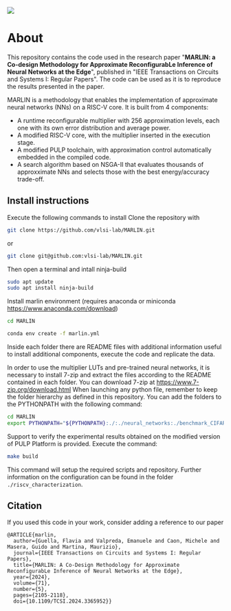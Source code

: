 ![](https://raw.githubusercontent.com/vlsi-lab/MARLIN/main/marlin_logo.png)
# About
This repository contains the code used in the research paper "**MARLIN: a Co-design Methodology for Approximate ReconfigurabLe Inference of Neural Networks at the Edge**", published in "IEEE Transactions on Circuits and Systems I: Regular Papers".
The code can be used as it is to reproduce the results presented in the paper.

MARLIN is a methodology that enables the implementation of approximate neural networks (NNs) on a RISC-V core.
It is built from 4 components:
- A runtime reconfigurable multiplier with 256 approximation levels, each one with its own error distribution and average power.
- A modified RISC-V core, with the multiplier inserted in the execution stage. 
- A modified PULP toolchain, with approximation control automatically embedded in the compiled code.
- A search algorithm based on NSGA-II that evaluates thousands of approxximate NNs and selects those with the best energy/accuracy trade-off.

## Install instructions
Execute the following commands to install 
Clone the repository with 
```bash
git clone https://github.com/vlsi-lab/MARLIN.git
```
or
```bash
git clone git@github.com:vlsi-lab/MARLIN.git
```
Then open a terminal and intall ninja-build
```bash
sudo apt update
sudo apt install ninja-build
```
Install marlin environment (requires anaconda or miniconda https://www.anaconda.com/download)
```bash
cd MARLIN

conda env create -f marlin.yml
```
Inside each folder there are README files with additional information useful to install additional components, execute the code and replicate the data. 

In order to use the multiplier LUTs and pre-trained neural networks, it is necessary to install 7-zip and extract the files according to the README contained in each folder. You can download 7-zip at https://www.7-zip.org/download.html
When launching any python file, remember to keep the folder hierarchy as defined in this repository.
You can add the folders to the PYTHONPATH with the following command:
```bash
cd MARLIN
export PYTHONPATH="${PYTHONPATH}:./:./neural_networks:./benchmark_CIFAR10:./approximate_multiplier:./riscv_characterization"
```

Support to verify the experimental results obtained on the modified version of PULP Platform is provided. 
Execute the command:
```bash
make build
```
This command will setup the required scripts and repository. Further information on the configuration can be found in the folder `./riscv_characterization`.

## Citation
If you used this code in your work, consider adding a reference to our paper 
```
@ARTICLE{marlin,
  author={Guella, Flavia and Valpreda, Emanuele and Caon, Michele and Masera, Guido and Martina, Maurizio},
  journal={IEEE Transactions on Circuits and Systems I: Regular Papers}, 
  title={MARLIN: A Co-Design Methodology for Approximate ReconfigurabLe Inference of Neural Networks at the Edge}, 
  year={2024},
  volume={71},
  number={5},
  pages={2105-2118},
  doi={10.1109/TCSI.2024.3365952}}
```
